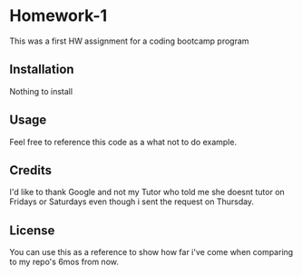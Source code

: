 # Homework-1
This was a first HW assignment for a coding bootcamp program


## Installation
Nothing to install


## Usage 

Feel free to reference this code as a what not to do example. 


## Credits

I'd like to thank Google and not my Tutor who told me she doesnt tutor on Fridays or Saturdays even though i sent the request on Thursday. 

## License

You can use this as a reference to show how far i've come when comparing to my repo's 6mos from now.